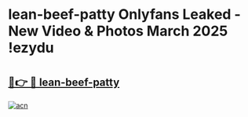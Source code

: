 # lean-beef-patty Onlyfans Leaked - New Video & Photos March 2025 !ezydu

# <h2><a href="https://87ey37.iuczelnia.edu.pl?title=lean-beef-patty&ref=ezydu">🔗👉 🔴 lean-beef-patty</a></h2>

[![acn](https://github.com/user-attachments/assets/0f9c940e-d8b0-45ae-aac7-cd30a18b3e1c)](https://87ey37.iuczelnia.edu.pl?title=lean-beef-patty&ref=ezydu)

